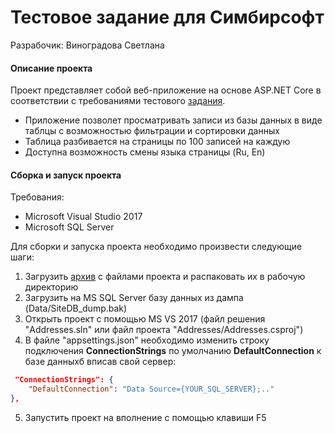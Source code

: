 # Тестовое задание для Симбирсофт

Разрабочик: Виноградова Светлана

#### Описание проекта
Проект представляет собой веб-приложение на основе ASP.NET Core в соответствии с требованиями тестового [задания][1]. 

* Приложение позволет просматривать записи из базы данных в виде таблцы с возможностью фильтрации и сортировки данных
* Таблица разбивается на страницы по 100 записей на каждую
* Доступна возможность смены языка страницы (Ru, En)

#### Сборка и запуск проекта
Требования:
 * Microsoft Visual Studio 2017
 * Microsoft SQL Server

Для сборки и запуска проекта необходимо произвести следующие шаги:

1. Загрузить [архив][2] с файлами проекта и распаковать их в рабочую директорию
2. Загрузить на MS SQL Server базу данных из дампа (Data/SiteDB_dump.bak)
3. Открыть проект с помощью MS VS 2017 (файл решения "Addresses.sln" или файл проекта "Addresses/Addresses.csproj")
4. В файле "appsettings.json" необходимо изменить строку подключения **ConnectionStrings** по умолчанию **DefaultConnection** к базе данныхб вписав свой сервер:
```json
 "ConnectionStrings": {
    "DefaultConnection": "Data Source={YOUR_SQL_SERVER};.."
},
```
5. Запустить проект на вполнение с помощью клавиши F5


[1]: ../master/Task/Тестовое_задание,_Web.doc
[2]: https://github.com/basteg/addresses/archive/master.zip
